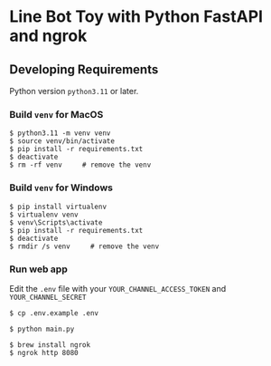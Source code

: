 # Line Bot Toy with Python FastAPI and ngrok

## Developing Requirements

Python version `python3.11` or later.

### Build `venv` for **MacOS**
```shell
$ python3.11 -m venv venv
$ source venv/bin/activate
$ pip install -r requirements.txt
$ deactivate
$ rm -rf venv     # remove the venv
```

### Build `venv` for **Windows**
```shell
$ pip install virtualenv
$ virtualenv venv
$ venv\Scripts\activate
$ pip install -r requirements.txt
$ deactivate
$ rmdir /s venv     # remove the venv
```

### Run web app

Edit the `.env` file with your `YOUR_CHANNEL_ACCESS_TOKEN` and `YOUR_CHANNEL_SECRET`

```shell
$ cp .env.example .env
```

```shell
$ python main.py
```

```shell
$ brew install ngrok
$ ngrok http 8080
```

